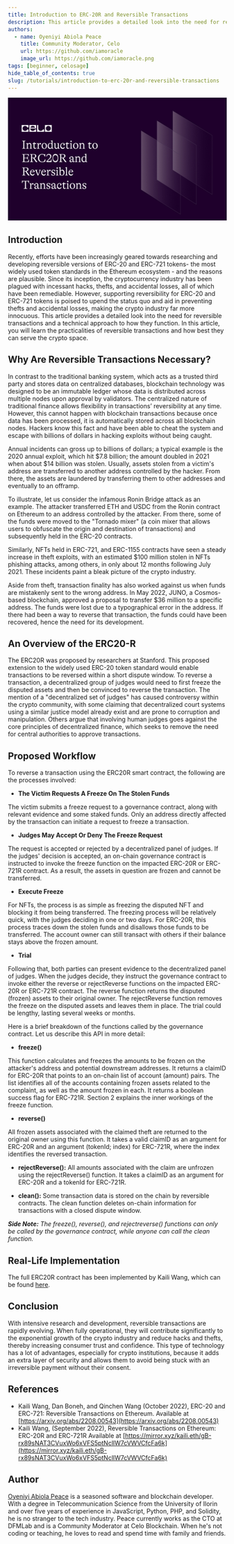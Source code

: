 ```yaml
---
title: Introduction to ERC-20R and Reversible Transactions
description: This article provides a detailed look into the need for reversible transactions and a technical approach to how they function.
authors:
  - name: Oyeniyi Abiola Peace
    title: Community Moderator, Celo
    url: https://github.com/iamoracle
    image_url: https://github.com/iamoracle.png
tags: [beginner, celosage]
hide_table_of_contents: true
slug: /tutorials/introduction-to-erc-20r-and-reversible-transactions
---
```


![header](../../src/data-tutorials/showcase/beginner/introduction-to-erc-20r-and-reversible-transactions.png)

## Introduction

Recently, efforts have been increasingly geared towards researching and developing reversible versions of ERC-20 and ERC-721 tokens- the most widely used token standards in the Ethereum ecosystem - and the reasons are plausible. Since its inception, the cryptocurrency industry has been plagued with incessant hacks, thefts, and accidental losses, all of which have been remediable. However, supporting reversibility for ERC-20 and ERC-721 tokens is poised to upend the status quo and aid in preventing thefts and accidental losses, making the crypto industry far more innocuous. This article provides a detailed look into the need for reversible transactions and a technical approach to how they function. In this article, you will learn the practicalities of reversible transactions and how best they can serve the crypto space.

## Why Are Reversible Transactions Necessary?

In contrast to the traditional banking system, which acts as a trusted third party and stores data on centralized databases, blockchain technology was designed to be an immutable ledger whose data is distributed across multiple nodes upon approval by validators. The centralized nature of traditional finance allows flexibility in transactions’ reversibility at any time. However, this cannot happen with blockchain transactions because once data has been processed, it is automatically stored across all blockchain nodes. Hackers know this fact and have been able to cheat the system and escape with billions of dollars in hacking exploits without being caught.

Annual incidents can gross up to billions of dollars; a typical example is the 2020 annual exploit, which hit $7.8 billion; the amount doubled in 2021 when about $14 billion was stolen. Usually, assets stolen from a victim's address are transferred to another address controlled by the hacker. From there, the assets are laundered by transferring them to other addresses and eventually to an offramp.

To illustrate, let us consider the infamous Ronin Bridge attack as an example. The attacker transferred ETH and USDC from the Ronin contract on Ethereum to an address controlled by the attacker. From there, some of the funds were moved to the "Tornado mixer" (a coin mixer that allows users to obfuscate the origin and destination of transactions) and subsequently held in the ERC-20 contracts.

Similarly, NFTs held in ERC-721, and ERC-1155 contracts have seen a steady increase in theft exploits, with an estimated $100 million stolen in NFTs phishing attacks, among others, in only about 12 months following July 2021. These incidents paint a bleak picture of the crypto industry.

Aside from theft, transaction finality has also worked against us when funds are mistakenly sent to the wrong address. In May 2022, JUNO, a Cosmos-based blockchain, approved a proposal to transfer $36 million to a specific address. The funds were lost due to a typographical error in the address. If there had been a way to reverse that transaction, the funds could have been recovered, hence the need for its development.

## An Overview of the ERC20-R

The ERC20R was proposed by researchers at Stanford. This proposed extension to the widely used ERC-20 token standard would enable transactions to be reversed within a short dispute window. To reverse a transaction, a decentralized group of judges would need to first freeze the disputed assets and then be convinced to reverse the transaction. The mention of a "decentralized set of judges" has caused controversy within the crypto community, with some claiming that decentralized court systems using a similar justice model already exist and are prone to corruption and manipulation. Others argue that involving human judges goes against the core principles of decentralized finance, which seeks to remove the need for central authorities to approve transactions.

## Proposed Workflow

To reverse a transaction using the ERC20R smart contract, the following are the processes involved:

- **The Victim Requests A Freeze On The Stolen Funds**

The victim submits a freeze request to a governance contract, along with relevant evidence and some staked funds. Only an address directly affected by the transaction can initiate a request to freeze a transaction.

- **Judges May Accept Or Deny The Freeze Request**

The request is accepted or rejected by a decentralized panel of judges. If the judges' decision is accepted, an on-chain governance contract is instructed to invoke the freeze function on the impacted ERC-20R or ERC-721R contract. As a result, the assets in question are frozen and cannot be transferred.

- **Execute Freeze**

For NFTs, the process is as simple as freezing the disputed NFT and blocking it from being transferred. The freezing process will be relatively quick, with the judges deciding in one or two days. For ERC-20R, this process traces down the stolen funds and disallows those funds to be transferred. The account owner can still transact with others if their balance stays above the frozen amount.

- **Trial**

Following that, both parties can present evidence to the decentralized panel of judges. When the judges decide, they instruct the governance contract to invoke either the reverse or rejectReverse functions on the impacted ERC-20R or ERC-721R contract. The reverse function returns the disputed (frozen) assets to their original owner. The rejectReverse function removes the freeze on the disputed assets and leaves them in place. The trial could be lengthy, lasting several weeks or months.

Here is a brief breakdown of the functions called by the governance contract. Let us describe this API in more detail:

- **freeze()**

This function calculates and freezes the amounts to be frozen on the attacker's address and potential downstream addresses. It returns a claimID for ERC-20R that points to an on-chain list of account (amount) pairs. The list identifies all of the accounts containing frozen assets related to the complaint, as well as the amount frozen in each. It returns a boolean success flag for ERC-721R. Section 2 explains the inner workings of the freeze function.

- **reverse()**

All frozen assets associated with the claimed theft are returned to the original owner using this function. It takes a valid claimID as an argument for ERC-20R and an argument (tokenId; index) for ERC-721R, where the index identifies the reversed transaction.

- **rejectReverse():** All amounts associated with the claim are unfrozen using the rejectReverse() function. It takes a claimID as an argument for ERC-20R and a tokenId for ERC-721R.

- **clean():** Some transaction data is stored on the chain by reversible contracts. The clean function deletes on-chain information for transactions with a closed dispute window.

_**Side Note:** The freeze(), reverse(), and rejectreverse() functions can only be called by the governance contract, while anyone can call the clean function._

## Real-Life Implementation

The full ERC20R contract has been implemented by Kaili Wang, which can be found [here](https://github.com/kkailiwang/erc20r/blob/master/contracts/ERC20R.sol).

## Conclusion

With intensive research and development, reversible transactions are rapidly evolving. When fully operational, they will contribute significantly to the exponential growth of the crypto industry and reduce hacks and thefts, thereby increasing consumer trust and confidence. This type of technology has a lot of advantages, especially for crypto institutions, because it adds an extra layer of security and allows them to avoid being stuck with an irreversible payment without their consent.

## References

- Kaili Wang, Dan Boneh, and Qinchen Wang (October 2022), ERC-20 and ERC-721: Reversible Transactions on Ethereum. Available at [https://arxiv.org/abs/2208.00543](https://arxiv.org/abs/2208.00543)
- Kaili Wang, (September 2022), Reversible Transactions on Ethereum: ERC-20R and ERC-721R Available at [https://mirror.xyz/kaili.eth/gB-rx89sNAT3CVuxWo6xVFS5ptNcllW7cVWVCfcFa6k](https://mirror.xyz/kaili.eth/gB-rx89sNAT3CVuxWo6xVFS5ptNcllW7cVWVCfcFa6k)

## Author

[Oyeniyi Abiola Peace](https://twitter.com/_iamoracle) is a seasoned software and blockchain developer. With a degree in Telecommunication Science from the University of Ilorin and over five years of experience in JavaScript, Python, PHP, and Solidity, he is no stranger to the tech industry. Peace currently works as the CTO at DFMLab and is a Community Moderator at Celo Blockchain. When he's not coding or teaching, he loves to read and spend time with family and friends.
